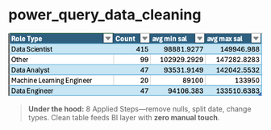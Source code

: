 # power_query_data_cleaning
![Thumbnail of Excel salary summary](excelsales.png)
> **Under the hood:** 8 Applied Steps—remove nulls, split date, change types. Clean table feeds BI layer with **zero manual touch**.

